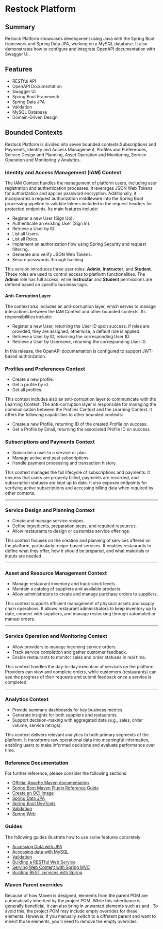 # Restock Platform

## Summary

Restock Platform showcases development using Java with the Spring Boot framework and Spring Data JPA, working on a MySQL database. It also demonstrates how to configure and integrate OpenAPI documentation with Swagger UI.

## Features

- RESTful API
- OpenAPI Documentation
- Swagger UI
- Spring Boot Framework
- Spring Data JPA
- Validation
- MySQL Database
- Domain-Driven Design

## Bounded Contexts

Restock Platform is divided into seven bounded contexts:Subscriptions and Payments, Identity and Access Management, Profiles and Preferences, Service Design and Planning, Asset Operation and Monitoring, Service Operation and Monitoring y Analytics.

### Identity and Access Management (IAM) Context

The IAM Context handles the management of platform users, including user registration and authentication processes. It leverages JSON Web Tokens for authorization and applies password encryption. Additionally, it incorporates a request authorization middleware into the Spring Boot processing pipeline to validate tokens included in the request headers for protected endpoints. Its main features include:

- Register a new User (Sign Up).
- Authenticate an existing User (Sign In).
- Retrieve a User by ID.
- List all Users.
- List all Roles.
- Implement an authorization flow using Spring Security and request filtering.
- Generate and verify JSON Web Tokens.
- Secure passwords through hashing.

This version introduces three user roles: **Admin**, **Instructor**, and **Student**. These roles are used to control access to platform functionalities. The **Admin** role has full access, while **Instructor** and **Student** permissions are defined based on specific business logic.

#### Anti-Corruption Layer

The context also includes an anti-corruption layer, which serves to manage interactions between the IAM Context and other bounded contexts. Its responsibilities include:

- Register a new User, returning the User ID upon success. If roles are provided, they are assigned; otherwise, a default role is applied.
- Retrieve a User by ID, returning the corresponding User ID.
- Retrieve a User by Username, returning the corresponding User ID.

In this release, the OpenAPI documentation is configured to support JWT-based authorization.


### Profiles and Preferences Context

- Create a new profile.
- Get a profile by id.
- Get all profiles.

This context includes also an anti-corruption layer to communicate with the Learning Context. The anti-corruption layer is responsible for managing the communication between the Profiles Context and the Learning Context. It offers the following capabilities to other bounded contexts:
- Create a new Profile, returning ID of the created Profile on success.
- Get a Profile by Email, returning the associated Profile ID on success.

### Subscriptions and Payments Context

- Subscribe a user to a service or plan.
- Manage active and past subscriptions.
- Handle payment processing and transaction history.

This context manages the full lifecycle of subscriptions and payments. It ensures that users are properly billed, payments are recorded, and subscription statuses are kept up to date. It also exposes endpoints for verifying active subscriptions and accessing billing data when required by other contexts.

---

### Service Design and Planning Context

- Create and manage service recipes.
- Define ingredients, preparation steps, and required resources.
- Allow restaurants to design or customize service offerings.

This context focuses on the creation and planning of services offered on the platform, particularly recipe-based services. It enables restaurants to define what they offer, how it should be prepared, and what materials or inputs are needed.

---

### Asset and Resource Management Context

- Manage restaurant inventory and track stock levels.
- Maintain a catalog of suppliers and available products.
- Allow administrators to create and manage purchase orders to suppliers.

This context supports efficient management of physical assets and supply chain operations. It allows restaurant administrators to keep inventory up to date, connect with suppliers, and manage restocking through automated or manual orders.

---

### Service Operation and Monitoring Context

- Allow providers to manage incoming service orders.
- Track service completion and gather customer feedback.
- Enable restaurants to monitor sales and order statuses in real time.

This context handles the day-to-day execution of services on the platform. Providers can view and complete orders, while customers (restaurants) can see the progress of their requests and submit feedback once a service is completed.

---

### Analytics Context

- Provide summary dashboards for key business metrics.
- Generate insights for both suppliers and restaurants.
- Support decision-making with aggregated data (e.g., sales, order volume, service ratings).

This context delivers relevant analytics to both primary segments of the platform. It transforms raw operational data into meaningful information, enabling users to make informed decisions and evaluate performance over time.


### Reference Documentation

For further reference, please consider the following sections:

* [Official Apache Maven documentation](https://maven.apache.org/guides/index.html)
* [Spring Boot Maven Plugin Reference Guide](https://docs.spring.io/spring-boot/3.5.0/maven-plugin)
* [Create an OCI image](https://docs.spring.io/spring-boot/3.5.0/maven-plugin/build-image.html)
* [Spring Data JPA](https://docs.spring.io/spring-boot/3.5.0/reference/data/sql.html#data.sql.jpa-and-spring-data)
* [Spring Boot DevTools](https://docs.spring.io/spring-boot/3.5.0/reference/using/devtools.html)
* [Validation](https://docs.spring.io/spring-boot/3.5.0/reference/io/validation.html)
* [Spring Web](https://docs.spring.io/spring-boot/3.5.0/reference/web/servlet.html)

### Guides

The following guides illustrate how to use some features concretely:

* [Accessing Data with JPA](https://spring.io/guides/gs/accessing-data-jpa/)
* [Accessing data with MySQL](https://spring.io/guides/gs/accessing-data-mysql/)
* [Validation](https://spring.io/guides/gs/validating-form-input/)
* [Building a RESTful Web Service](https://spring.io/guides/gs/rest-service/)
* [Serving Web Content with Spring MVC](https://spring.io/guides/gs/serving-web-content/)
* [Building REST services with Spring](https://spring.io/guides/tutorials/rest/)

### Maven Parent overrides

Because of how Maven is designed, elements from the parent POM are automatically inherited by the project POM. While this inheritance is generally beneficial, it can also bring in unwanted elements such as <license> and <developers>. To avoid this, the project POM may include empty overrides for these elements. However, if you manually switch to a different parent and want to inherit those elements, you'll need to remove the empty overrides.